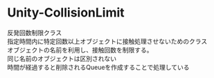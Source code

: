 # Unity-CollisionLimit
反発回数制限クラス  
指定時間内に特定回数以上オブジェクトに接触処理させないためのクラス  
オブジェクトの名前を利用し、接触回数を制限する。  
同じ名前のオブジェクトは区別されない  
時間が経過すると削除されるQueueを作成することで処理している  
